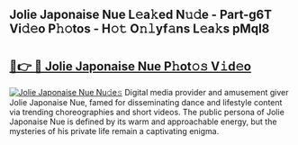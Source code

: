 ## Jolie Japonaise Nue L𝚎a𝚔ed N𝚞𝚍e - Part-g6T Vi𝚍𝚎o P𝚑𝚘tos - H𝚘𝚝 O𝚗𝚕yf𝚊ns L𝚎a𝚔s pMqI8

# <h2><a href="http://kf03ej.oniu.top/?m=Jolie+Japonaise+Nue">🔗👉 🔴 Jolie Japonaise Nue P𝚑ot𝚘𝚜 V𝚒d𝚎o</a></h2>

[![Jolie Japonaise Nue Nu𝚍e𝚜](https://i.imgur.com/0qMVB7G.gif)](http://kf03ej.oniu.top/?m=Jolie+Japonaise+Nue)
Digital media provider and amusement giver Jolie Japonaise Nue, famed for disseminating dance and lifestyle content via trending choreographies and short videos. The public persona of Jolie Japonaise Nue is defined by its warm and approachable energy, but the mysteries of his private life remain a captivating enigma.  
